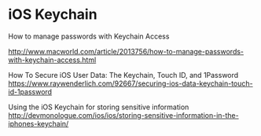 

#  iOS Keychain
How to manage passwords with Keychain Access

http://www.macworld.com/article/2013756/how-to-manage-passwords-with-keychain-access.html


How To Secure iOS User Data: The Keychain, Touch ID, and 1Password
https://www.raywenderlich.com/92667/securing-ios-data-keychain-touch-id-1password


Using the iOS Keychain for storing sensitive information
http://devmonologue.com/ios/ios/storing-sensitive-information-in-the-iphones-keychain/


